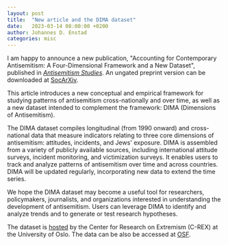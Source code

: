 ```yaml
---
layout: post
title:  "New article and the DIMA dataset"
date:   2023-03-14 08:00:00 +0200
author: Johannes D. Enstad
categories: misc
---
```


I am happy to announce a new publication, "Accounting for Contemporary Antisemitism: A Four-Dimensional Framework and a New Dataset", published in [*Antisemitism Studies*](https://muse.jhu.edu/pub/3/article/885991). An ungated preprint version can be downloaded at [SocArXiv](https://osf.io/preprints/socarxiv/adqkn/).

This article introduces a new conceptual and empirical framework for studying patterns of antisemitism cross-nationally and over time, as well as a new dataset intended to complement the framework: DIMA (Dimensions of Antisemitism).

The DIMA dataset compiles longitudinal (from 1990 onward) and cross-national data that measure indicators relating to three core dimensions of antisemitism: attitudes, incidents, and Jews' exposure. DIMA is assembled from a variety of publicly available sources, including international attitude surveys, incident monitoring, and victimization surveys. It enables users to track and analyze patterns of antisemitism over time and across countries. DIMA will be updated regularly, incorporating new data to extend the time series.

We hope the DIMA dataset may become a useful tool for researchers, policymakers, journalists, and organizations interested in understanding the development of antisemitism. Users can leverage DIMA to identify and analyze trends and to generate or test research hypotheses.

The dataset is [hosted](https://www.sv.uio.no/c-rex/english/groups/dima-dataset/index.html) by the Center for Research on Extremism (C-REX) at the University of Oslo. The data can be also be accessed at [OSF](https://osf.io/x4vcj/).